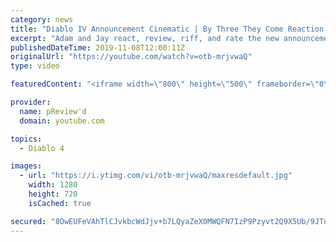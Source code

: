```yaml
---
category: news
title: "Diablo IV Announcement Cinematic | By Three They Come Reaction / Review / Rating"
excerpt: "Adam and Jay react, review, riff, and rate the new announcement cinematic everyone wanted to see last year at Blizzcon, Diablo IV 'By Three They Come'."
publishedDateTime: 2019-11-08T12:00:11Z
originalUrl: "https://youtube.com/watch?v=otb-mrjvwaQ"
type: video

featuredContent: "<iframe width=\"800\" height=\"500\" frameborder=\"0\" src=\"https://www.youtube.com/embed/otb-mrjvwaQ\" allow=\"accelerometer; autoplay; encrypted-media; gyroscope; picture-in-picture\" allowfullscreen></iframe>"

provider:
  name: pReview'd
  domain: youtube.com

topics:
  - Diablo 4

images:
  - url: "https://i.ytimg.com/vi/otb-mrjvwaQ/maxresdefault.jpg"
    width: 1280
    height: 720
    isCached: true

secured: "8OwEUFeVAhTlCJvkbcWdJjv+b7LQyaZeX0MWQFN7IzP9Pzyvt2Q9X5Ub/9JTuU+LbaC1wZ8F7VH3gWXdb2XJYbzz7xhoHGFwkzQY9PAx57MMuYrnvDsoTBGn7mbzp4UConEHTOpPabNt1njYagAc1s68AvJtZps6eqJ1aMMV12SHBXBo78oP3i3ciFFcZcglfb3YNF4aTUMM4gcfUnC0leB8g1/NDUcgOFbWyP6nn/JctQSqe7xhRpXuylPe2fgm91LiujzbA/x/sV14RpI+1dAb4iOWSEASwOHo9bXQqIFEqMzyXUwiBYMK8f1aFXW6uhgrhjEv/K4mSQWKGplonoGksSXgwDkZx8kLUlxtw5ppL/V9nZtcvRZYbNxrbTfgXApo8oel5brFRpb902Ycw532PIeQ2p3PH2DlF+gFKnLzSWZB1hNLU5PAZoMFsJi+;ygKEa47CMaVERPmM1FlzIQ=="
---
```


